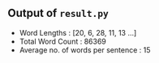 ## Output of `result.py`

- Word Lengths : [20, 6, 28, 11, 13 ...]
- Total Word Count : 86369
- Average no. of words per sentence : 15